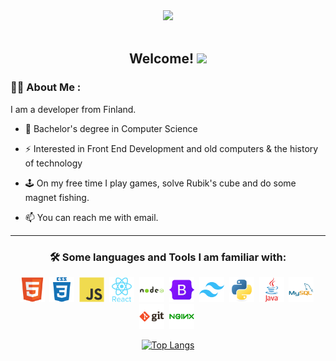 <div id="header" align="center">
  <img src="https://media.giphy.com/media/ZVik7pBtu9dNS/giphy.gif" width="200"/>
  <div>
  <img src="https://komarev.com/ghpvc/?username=succabs&style=flat-square&color=blue" alt=""/>
  </div>
  <h2>
  Welcome!
  <img src="https://media.giphy.com/media/hvRJCLFzcasrR4ia7z/giphy.gif" width="30px"/>
  </h2> 
  
<div id="header" align="left">  
  
### :man_technologist: About Me :
  
  I am a developer from Finland.

  - :telescope: Bachelor's degree in Computer Science
  
  - :zap: Interested in Front End Development and old computers & the history of technology
  
  - :joystick: On my free time I play games, solve Rubik's cube and do some magnet fishing.
  
  - :mailbox: You can reach me with email.
  
</div>
  
---
  
### :hammer_and_wrench: Some languages and Tools I am familiar with:

<div>
  <img src="https://github.com/devicons/devicon/blob/master/icons/html5/html5-original.svg" title="HTML5" alt="HTML" width="40" height="40"/>&nbsp;
  <img src="https://github.com/devicons/devicon/blob/master/icons/css3/css3-plain-wordmark.svg"  title="CSS3" alt="CSS" width="40" height="40"/>&nbsp;
  <img src="https://github.com/devicons/devicon/blob/master/icons/javascript/javascript-original.svg" title="JavaScript" alt="JavaScript" width="40" height="40"/>&nbsp;
  <img src="https://github.com/devicons/devicon/blob/master/icons/react/react-original-wordmark.svg" title="React" alt="React" width="40" height="40"/>&nbsp;
  <img src="https://github.com/devicons/devicon/blob/master/icons/nodejs/nodejs-original-wordmark.svg" title="NodeJS" alt="NodeJS" width="40" height="40"/>&nbsp;
  <img src="https://github.com/devicons/devicon/blob/master/icons/bootstrap/bootstrap-original.svg" title="Bootstrap" alt="Bootstrap" width="40" height="40"/>&nbsp;  
  <img src="https://github.com/devicons/devicon/blob/master/icons/tailwindcss/tailwindcss-plain.svg" title="Tailwind" alt="Tailwind" width="40" height="40"/>&nbsp;  
  <img src="https://github.com/devicons/devicon/blob/master/icons/python/python-original.svg" title="Python" alt="Python" width="40" height="40"/>&nbsp;  
  <img src="https://github.com/devicons/devicon/blob/master/icons/java/java-original-wordmark.svg" title="Java" alt="Java" width="40" height="40"/>&nbsp;  
  <img src="https://github.com/devicons/devicon/blob/master/icons/mysql/mysql-original-wordmark.svg" title="MySQL"  alt="MySQL" width="40" height="40"/>&nbsp;
  <img src="https://github.com/devicons/devicon/blob/master/icons/git/git-original-wordmark.svg" title="Git" alt="Git" width="40" height="40"/>&nbsp;
  <img src="https://github.com/devicons/devicon/blob/master/icons/nginx/nginx-original.svg" title="Nginx" alt="Nginx" width="40" height="40"/>&nbsp;
 
  [![Top Langs](https://github-readme-stats.vercel.app/api/top-langs/?username=succabs&layout=compact&theme=vision-friendly-dark)](https://github.com/anuraghazra/github-readme-stats)
 
</div>
</div>

